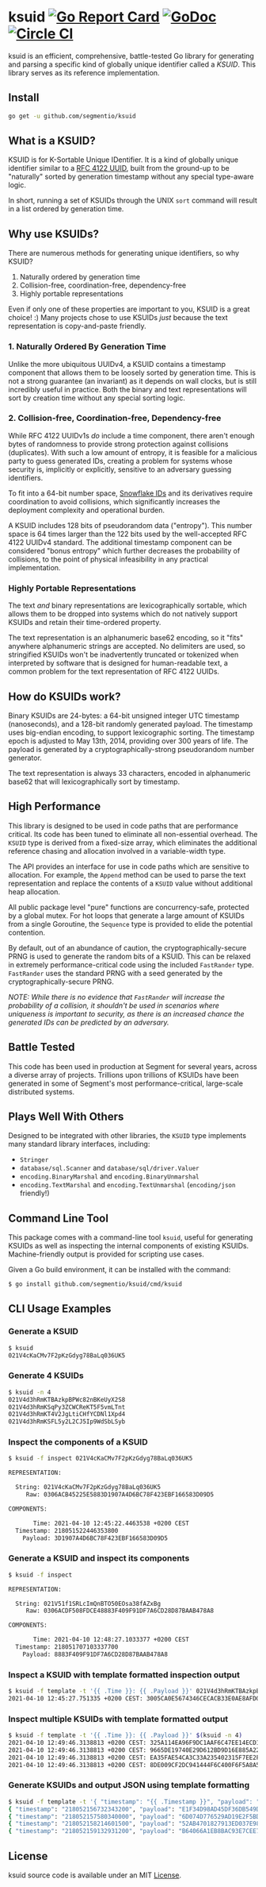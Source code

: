 # ksuid [![Go Report Card](https://goreportcard.com/badge/github.com/segmentio/ksuid)](https://goreportcard.com/report/github.com/segmentio/ksuid) [![GoDoc](https://godoc.org/github.com/segmentio/ksuid?status.svg)](https://godoc.org/github.com/segmentio/ksuid) [![Circle CI](https://circleci.com/gh/segmentio/ksuid.svg?style=shield)](https://circleci.com/gh/segmentio/ksuid.svg?style=shield)

ksuid is an efficient, comprehensive, battle-tested Go library for
generating and parsing a specific kind of globally unique identifier
called a *KSUID*. This library serves as its reference implementation.

## Install
```sh
go get -u github.com/segmentio/ksuid
```

## What is a KSUID?

KSUID is for K-Sortable Unique IDentifier. It is a kind of globally
unique identifier similar to a [RFC 4122 UUID](https://en.wikipedia.org/wiki/Universally_unique_identifier), built from the ground-up to be "naturally"
sorted by generation timestamp without any special type-aware logic.

In short, running a set of KSUIDs through the UNIX `sort` command will result
in a list ordered by generation time.

## Why use KSUIDs?

There are numerous methods for generating unique identifiers, so why KSUID?

1. Naturally ordered by generation time
2. Collision-free, coordination-free, dependency-free
3. Highly portable representations

Even if only one of these properties are important to you, KSUID is a great
choice! :) Many projects chose to use KSUIDs *just* because the text 
representation is copy-and-paste friendly.

### 1. Naturally Ordered By Generation Time

Unlike the more ubiquitous UUIDv4, a KSUID contains a timestamp component
that allows them to be loosely sorted by generation time. This is not a strong
guarantee (an invariant) as it depends on wall clocks, but is still incredibly
useful in practice. Both the binary and text representations will sort by 
creation time without any special sorting logic.

### 2. Collision-free, Coordination-free, Dependency-free

While RFC 4122 UUIDv1s *do* include a time component, there aren't enough
bytes of randomness to provide strong protection against collisions
(duplicates). With such a low amount of entropy, it is feasible for a
malicious party to guess generated IDs, creating a problem for systems whose
security is, implicitly or explicitly, sensitive to an adversary guessing
identifiers.

To fit into a 64-bit number space, [Snowflake IDs](https://blog.twitter.com/2010/announcing-snowflake)
and its derivatives require coordination to avoid collisions, which
significantly increases the deployment complexity and operational burden.

A KSUID includes 128 bits of pseudorandom data ("entropy"). This number space
is 64 times larger than the 122 bits used by the well-accepted RFC 4122 UUIDv4
standard. The additional timestamp component can be considered "bonus entropy"
which further decreases the probability of collisions, to the point of physical
infeasibility in any practical implementation.

### Highly Portable Representations

The text *and* binary representations are lexicographically sortable, which
allows them to be dropped into systems which do not natively support KSUIDs
and retain their time-ordered property.

The text representation is an alphanumeric base62 encoding, so it "fits"
anywhere alphanumeric strings are accepted. No delimiters are used, so
stringified KSUIDs won't be inadvertently truncated or tokenized when
interpreted by software that is designed for human-readable text, a common
problem for the text representation of RFC 4122 UUIDs.

## How do KSUIDs work?

Binary KSUIDs are 24-bytes: a 64-bit unsigned integer UTC timestamp (nanoseconds),
and a 128-bit randomly generated payload. The timestamp uses big-endian
encoding, to support lexicographic sorting. The timestamp epoch is adjusted
to May 13th, 2014, providing over 300 years of life. The payload is
generated by a cryptographically-strong pseudorandom number generator.

The text representation is always 33 characters, encoded in alphanumeric
base62 that will lexicographically sort by timestamp.

## High Performance

This library is designed to be used in code paths that are performance
critical. Its code has been tuned to eliminate all non-essential
overhead. The `KSUID` type is derived from a fixed-size array, which
eliminates the additional reference chasing and allocation involved in
a variable-width type.

The API provides an interface for use in code paths which are sensitive
to allocation. For example, the `Append` method can be used to parse the
text representation and replace the contents of a `KSUID` value
without additional heap allocation.

All public package level "pure" functions are concurrency-safe, protected
by a global mutex. For hot loops that generate a large amount of KSUIDs
from a single Goroutine, the `Sequence` type is provided to elide the
potential contention.

By default, out of an abundance of caution, the cryptographically-secure
PRNG is used to generate the random bits of a KSUID. This can be relaxed
in extremely performance-critical code using the included `FastRander`
type. `FastRander` uses the standard PRNG with a seed generated by the
cryptographically-secure PRNG.

*_NOTE:_ While there is no evidence that `FastRander` will increase the
probability of a collision, it shouldn't be used in scenarios where
uniqueness is important to security, as there is an increased chance
the generated IDs can be predicted by an adversary.*

## Battle Tested

This code has been used in production at Segment for several years,
across a diverse array of projects. Trillions upon trillions of
KSUIDs have been generated in some of Segment's most
performance-critical, large-scale distributed systems.

## Plays Well With Others

Designed to be integrated with other libraries, the `KSUID` type
implements many standard library interfaces, including:

* `Stringer`
* `database/sql.Scanner` and `database/sql/driver.Valuer`
* `encoding.BinaryMarshal` and `encoding.BinaryUnmarshal`
* `encoding.TextMarshal` and `encoding.TextUnmarshal`
  (`encoding/json` friendly!)

## Command Line Tool

This package comes with a command-line tool `ksuid`, useful for
generating KSUIDs as well as inspecting the internal components of
existing KSUIDs. Machine-friendly output is provided for scripting
use cases.

Given a Go build environment, it can be installed with the command:

```sh
$ go install github.com/segmentio/ksuid/cmd/ksuid
```

## CLI Usage Examples

### Generate a KSUID

```sh
$ ksuid
021V4cKaCMv7F2pKzGdyg78BaLq036UK5
```

### Generate 4 KSUIDs

```sh
$ ksuid -n 4
021V4d3hRmKTBAzkpBPWc82nBKeUyX2S8
021V4d3hRmKSqPy3ZCWCReKT5F5vmLTnt
021V4d3hRmKT4V2JgLtiCHfYCDNl1Xpd4
021V4d3hRmKSFL5y2L2CJ5Ip9WdSbLSyb
```

### Inspect the components of a KSUID

```sh
$ ksuid -f inspect 021V4cKaCMv7F2pKzGdyg78BaLq036UK5

REPRESENTATION:

  String: 021V4cKaCMv7F2pKzGdyg78BaLq036UK5
     Raw: 0306ACB45225E5883D1907A4D6BC78F423EBF166583D09D5

COMPONENTS:

       Time: 2021-04-10 12:45:22.4463538 +0200 CEST
  Timestamp: 218051522446353800
    Payload: 3D1907A4D6BC78F423EBF166583D09D5
```

### Generate a KSUID and inspect its components 

```sh
$ ksuid -f inspect

REPRESENTATION:

  String: 021V51f1SRLcImQnBTO50EOsa38fAZxBg
     Raw: 0306ACDF508FDCE48883F409F91DF7A6CD28D87BAAB478A8

COMPONENTS:

       Time: 2021-04-10 12:48:27.1033377 +0200 CEST
  Timestamp: 218051707103337700
    Payload: 8883F409F91DF7A6CD28D87BAAB478A8

```

### Inspect a KSUID with template formatted inspection output

```sh
$ ksuid -f template -t '{{ .Time }}: {{ .Payload }}' 021V4d3hRmKTBAzkpBPWc82nBKeUyX2S8
2021-04-10 12:45:27.751335 +0200 CEST: 3005CA0E5674346CECACB33E0AE8AFD0
```

### Inspect multiple KSUIDs with template formatted output

```sh
$ ksuid -f template -t '{{ .Time }}: {{ .Payload }}' $(ksuid -n 4)
2021-04-10 12:49:46.3138813 +0200 CEST: 325A114EA96F9DC1AAF6C47EE14ECD1B
2021-04-10 12:49:46.3138813 +0200 CEST: 9665DE19740E29D612BD9D16E885A226
2021-04-10 12:49:46.3138813 +0200 CEST: EA35FAE54CA3C33A235402315F7EE2F6
2021-04-10 12:49:46.3138813 +0200 CEST: 8DE009CF2DC941444F6C400F6F5A8A51
```

### Generate KSUIDs and output JSON using template formatting

```sh
$ ksuid -f template -t '{ "timestamp": "{{ .Timestamp }}", "payload": "{{ .Payload }}", "ksuid": "{{.String}}"}' -n 4
{ "timestamp": "218052156732343200", "payload": "E1F34D98AD45DF36DB549D3CD249E7E9", "ksuid": "021V61Kx47L4R92UMPrfTpT9czrHkmJZZ"}
{ "timestamp": "218052157580340000", "payload": "6D074D776529AD19E2F5BD3E86913DEA", "ksuid": "021V61SACfBGSy5XWQLx64uOhRdrDeqrK"}
{ "timestamp": "218052158214601500", "payload": "52AB4701827913ED037E98F7D044E67F", "ksuid": "021V61XYdofwdiYuM8tX2czh4B93RXo6x"}
{ "timestamp": "218052159132931200", "payload": "B64066A1EB8BAC93E7CEE725DAD6D565", "ksuid": "021V61fMrfhiqPU4fZhoQljqH0XKfv6qj"}
```

## License

ksuid source code is available under an MIT [License](/LICENSE.md).
